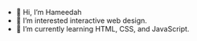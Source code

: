 - 👋 Hi, I’m Hameedah
- 👀 I’m interested interactive web design.
- 🌱 I’m currently learning HTML, CSS, and JavaScript.

<!---
thehameedah/thehameedah is a ✨ special ✨ repository because its `README.md` (this file) appears on your GitHub profile.
You can click the Preview link to take a look at your changes.
--->
